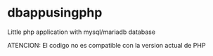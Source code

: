 # dbappusingphp
Little php application with mysql/mariadb database

ATENCION: El codigo no es compatible con la version actual de PHP
